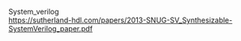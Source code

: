 System_verilog  <br>
https://sutherland-hdl.com/papers/2013-SNUG-SV_Synthesizable-SystemVerilog_paper.pdf